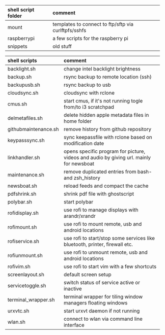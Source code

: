 | shell script folder | comment                                              |
| :------------------ | :--------------------------------------------------- |
| mount               | templates to connect to ftp/sftp via curlftpfs/sshfs |
| raspberrypi         | a few scripts for the raspberry pi                   |
| snippets            | old stuff                                            |

| shell scripts         | comment                                                                                 |
| :-------------------- | :-------------------------------------------------------------------------------------- |
| backlight.sh          | change intel backlight brightness                                                       |
| backup.sh             | rsync backup to remote location (ssh)                                                   |
| backupusb.sh          | rsync backup to usb                                                                     |
| cloudsync.sh          | cloudsync with rclone                                                                   |
| cmus.sh               | start cmus, if it's not running togle from/to i3 scratchpad                             |
| delmetafiles.sh       | delete hidden apple metadata files in home folder                                       |
| githubmaintenance.sh  | remove history from github repository                                                   |
| keypasssync.sh        | sync keepassfile with rclone based on modification date                                 |
| linkhandler.sh        | opens specific program for picture, videos and audio by giving url. mainly for newsboat |
| maintenance.sh        | remove duplicated entries from bash- and zsh_history                                    |
| newsboat.sh           | reload feeds and compact the cache                                                      |
| pdfshrink.sh          | shrink pdf file with ghostscript                                                        |
| polybar.sh            | start polybar                                                                           |
| rofidisplay.sh        | use rofi to manage displays with arandr/xrandr                                          |
| rofimount.sh          | use rofi to mount remote, usb and android locations                                     |
| rofiservice.sh        | use rofi to start/stop some services like bluetooth, printer, firewall etc.             |
| rofiunmount.sh        | use rofi to unmount remote, usb and android locations                                   |
| rofivim.sh            | use rofi to start vim with a few shortcuts                                              |
| screenlayout.sh       | default screen setup                                                                    |
| servicetoggle.sh      | switch status of service active or inactive                                             |
| terminal_wrapper.sh   | terminal wrapper for tiling window managers floating windows                            |
| urxvtc.sh             | start urxvt daemon if not running                                                       |
| wlan.sh               | connect to wlan via command line interface                                              |
